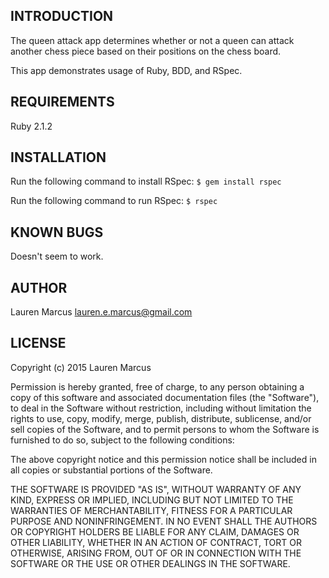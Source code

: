 INTRODUCTION
------------
The queen attack app determines whether or not a queen can attack another chess piece based on their positions on the chess board.

This app demonstrates usage of Ruby, BDD, and RSpec.

REQUIREMENTS
------------
Ruby 2.1.2

INSTALLATION
------------
Run the following command to install RSpec:
`$ gem install rspec`

Run the following command to run RSpec:
`$ rspec`

KNOWN BUGS
---------
Doesn't seem to work.

AUTHOR
-------
Lauren Marcus
lauren.e.marcus@gmail.com

LICENSE
-------
Copyright (c) 2015 Lauren Marcus

Permission is hereby granted, free of charge, to any person obtaining a copy of this software and associated documentation files (the "Software"), to deal in the Software without restriction, including without limitation the rights to use, copy, modify, merge, publish, distribute, sublicense, and/or sell copies of the Software, and to permit persons to whom the Software is furnished to do so, subject to the following conditions:

The above copyright notice and this permission notice shall be included in all copies or substantial portions of the Software.

THE SOFTWARE IS PROVIDED "AS IS", WITHOUT WARRANTY OF ANY KIND, EXPRESS OR IMPLIED, INCLUDING BUT NOT LIMITED TO THE WARRANTIES OF MERCHANTABILITY, FITNESS FOR A PARTICULAR PURPOSE AND NONINFRINGEMENT. IN NO EVENT SHALL THE AUTHORS OR COPYRIGHT HOLDERS BE LIABLE FOR ANY CLAIM, DAMAGES OR OTHER LIABILITY, WHETHER IN AN ACTION OF CONTRACT, TORT OR OTHERWISE, ARISING FROM, OUT OF OR IN CONNECTION WITH THE SOFTWARE OR THE USE OR OTHER DEALINGS IN THE SOFTWARE.
